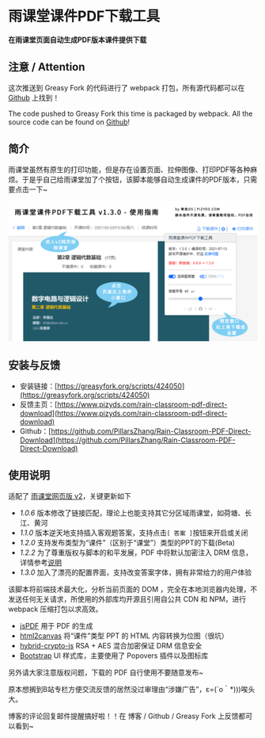 # 雨课堂课件PDF下载工具
**在雨课堂页面自动生成PDF版本课件提供下载**

## 注意 / Attention
这次推送到 Greasy Fork 的代码进行了 webpack 打包，所有源代码都可以在 [Github](https://github.com/PillarsZhang/Rain-Classroom-PDF-Direct-Download) 上找到！

The code pushed to Greasy Fork this time is packaged by webpack. All the source code can be found on [Github](https://github.com/PillarsZhang/Rain-Classroom-PDF-Direct-Download)!

## 简介
雨课堂虽然有原生的打印功能，但是存在设置页面、拉伸图像、打印PDF等各种麻烦。于是乎自己给雨课堂加了个按钮，该脚本能够自动生成课件的PDF版本，只需要点击一下~

![Rain-Classroom-PDF-Direct-Download-Screenshot-1](./docs/images/screenshot_pizyds_rain_v1.3.0.png)


## 安装与反馈
- 安装链接：[https://greasyfork.org/scripts/424050](https://greasyfork.org/scripts/424050)
- 反馈主页：[https://www.pizyds.com/rain-classroom-pdf-direct-download](https://www.pizyds.com/rain-classroom-pdf-direct-download)
- Github：[https://github.com/PillarsZhang/Rain-Classroom-PDF-Direct-Download](https://github.com/PillarsZhang/Rain-Classroom-PDF-Direct-Download)

## 使用说明

适配了 [雨课堂网页版 v2](https://www.yuketang.cn/v2/web)，关键更新如下

- *1.0.6* 版本修改了链接匹配，理论上也能支持其它分区域雨课堂，如荷塘、长江、黄河
- *1.1.0* 版本逆天地支持插入客观题答案，支持点击`[ 答案 ]`按钮来开启或关闭
- *1.2.0* 支持发布类型为“课件”（区别于“课堂”）类型的PPT的下载(Beta)
- *1.2.2* 为了尊重版权与脚本的和平发展，PDF 中将默认加密注入 DRM 信息，详情参考[说明](https://www.pizyds.com/rain-classroom-pdf-direct-download-pizyds-rain-drm/)
- *1.3.0* 加入了漂亮的配置界面，支持改变答案字体，拥有非常给力的用户体验

该脚本将前端技术最大化，分析当前页面的 DOM ，完全在本地浏览器内处理，不发送任何无关请求，所使用的外部库均开源且引用自公共 CDN 和 NPM，进行 webpack 压缩打包以求高效。

- [jsPDF](https://github.com/MrRio/jsPDF) 用于 PDF 的生成
- [html2canvas](https://github.com/niklasvh/html2canvas) 将“课件”类型 PPT 的 HTML 内容转换为位图（很坑）
- [hybrid-crypto-js](https://github.com/juhoen/hybrid-crypto-js) RSA + AES 混合加密保证 DRM 信息安全
- [Bootstrap](https://getbootstrap.com) UI 样式库，主要使用了 Popovers 插件以及图标库

另外请大家注意版权问题，下载的 PDF 自行使用不要随意发布~

原本想搁到B站专栏方便交流反馈的居然没过审理由“涉嫌广告”，ε=(´ο｀*)))唉头大。

博客的评论回复邮件提醒搞好啦！！在 博客 / Github / Greasy Fork 上反馈都可以看到~
